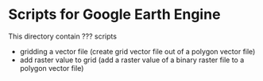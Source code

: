 # Scripts for Google Earth Engine

This directory contain ??? scripts
  - gridding a vector file (create grid vector file out of a polygon vector file)
  - add raster value to grid (add a raster value of a binary raster file to a polygon vector file)
